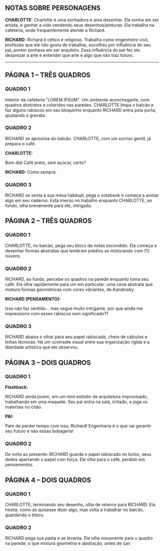 ## NOTAS SOBRE PERSONAGENS

**CHARLOTTE:** Charlotte é uma sonhadora e ama desenhar. Ela sonha em ser artista, e ganhar a vida vendendo seus desenhos/pinturas. Ela trabalha na cafeteria, onde frequentemente atende a Richard.

**RICHARD:** Richard é cético e religioso. Trabalha como engenheiro civil, profissão que ele não gosta de trabalhar, escolheu por influência do seu pai, porém sonhava em ser arquiteto. Essa influência do pai fez ele desprezar a arte e entender que arte é algo que não traz futuro.

---

## PÁGINA 1 – TRÊS QUADROS

### QUADRO 1

Interior da cafeteria "LOREM IPSUM". Um ambiente aconchegante, com quadros abstratos e coloridos nas paredes. CHARLOTTE limpa o balcão e faz alguns rabiscos em seu bloquinho enquanto RICHARD entra pela porta, ajustando a gravata.

### QUADRO 2

RICHARD se aproxima do balcão. CHARLOTTE, com um sorriso gentil, já prepara o café.

**CHARLOTTE:**

Bom dia! Café preto, sem açúcar, certo?

**RICHARD:**
Como sempre.

### QUADRO 3

RICHARD se senta à sua mesa habitual, pega o notebook e começa a anotar algo em seu caderno. Está imerso no trabalho enquanto CHARLOTTE, ao fundo, olha brevemente para ele, intrigada.

## PÁGINA 2 – TRÊS QUADROS

### QUADRO 1

CHARLOTTE, no balcão, pega seu bloco de notas escondido. Ela começa a desenhar formas abstratas que lembram prédios se misturando com (?) núvens.

### QUADRO 2

RICHARD, ao fundo, percebe os quadros na parede enquanto toma seu café. Ele olha rapidamente para um em particular: uma cena abstrata que mistura formas geométricas com cores vibrantes, de Kandinsky.

**RICHARD (PENSAMENTO):**

Isso não faz sentido... mas segue muito intrigante, por que ainda me impressiono com esses rabiscos sem significado??

### QUADRO 3

RICHARD abaixa o olhar para seu papel rabiscado, cheio de cálculos e linhas técnicas. Há um contraste visual entre sua organização rígida e a liberdade artística que ele observou.

## PÁGINA 3 – DOIS QUADROS

### QUADRO 1

**Flashback:**

RICHARD ainda jovem, em um mini estúdio de arquitetura improvisado, trabalhando em uma maquete. Seu pai entra na sala, irritado, e joga os materiais no chão.

**PAI:**

Pare de perder tempo com isso, Richard! Engenharia é o que vai garantir seu futuro e não essas bobagens!

### QUADRO 2

De volta ao presente: RICHARD guarda o papel rabiscado no bolso, seus dedos apertando o papel com força. Ele olha para o café, perdido em pensamentos.

## PÁGINA 4 – DOIS QUADROS

### QUADRO 1

CHARLOTTE, terminando seu desenho, olha de relance para RICHARD. Ela hesita, como se quisesse dizer algo, mas volta a trabalhar no balcão, guardando o bloco.

### QUADRO 2

RICHARD pega sua pasta e se levanta. Ele olha novamente para o quadro na parede, o que mistura geometria e abstração, antes de sair.

